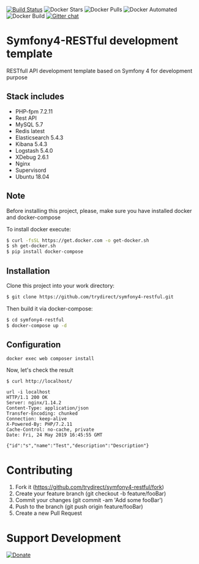 [![Build Status](https://travis-ci.com/trydirect/symfony4-restful.svg?branch=master)](https://travis-ci.com/trydirect/symfony4-restful)
![Docker Stars](https://img.shields.io/docker/stars/trydirect/symfony4-restful.svg)
![Docker Pulls](https://img.shields.io/docker/pulls/trydirect/symfony4-restful.svg)
![Docker Automated](https://img.shields.io/docker/cloud/automated/trydirect/symfony4-restful.svg)
![Docker Build](https://img.shields.io/docker/cloud/build/trydirect/symfony4-restful.svg)
[![Gitter chat](https://badges.gitter.im/trydirect/community.png)](https://gitter.im/try-direct/community)

# Symfony4-RESTful development template

RESTfull API development template based on Symfony 4 for development purpose

## Stack includes
* PHP-fpm 7.2.11
* Rest API
* MySQL 5.7
* Redis latest
* Elasticsearch 5.4.3
* Kibana 5.4.3
* Logstash 5.4.0
* XDebug 2.6.1
* Nginx 
* Supervisord
* Ubuntu 18.04

## Note
Before installing this project, please, make sure you have installed docker and docker-compose

To install docker execute: 
```sh
$ curl -fsSL https://get.docker.com -o get-docker.sh
$ sh get-docker.sh
$ pip install docker-compose
```
## Installation
Clone this project into your work directory:
```sh
$ git clone https://github.com/trydirect/symfony4-restful.git
```
Then build it via docker-compose:
```sh
$ cd symfony4-restful
$ docker-compose up -d
```

## Configuration

```
docker exec web composer install
```

Now, let's check the result
```
$ curl http://localhost/

url -i localhost
HTTP/1.1 200 OK
Server: nginx/1.14.2
Content-Type: application/json
Transfer-Encoding: chunked
Connection: keep-alive
X-Powered-By: PHP/7.2.11
Cache-Control: no-cache, private
Date: Fri, 24 May 2019 16:45:55 GMT

{"id":"s","name":"Test","description":"Description"}
```


# Contributing

1. Fork it (https://github.com/trydirect/symfony4-restful/fork)
2. Create your feature branch (git checkout -b feature/fooBar)
3. Commit your changes (git commit -am 'Add some fooBar')
4. Push to the branch (git push origin feature/fooBar)
5. Create a new Pull Request


# Support Development

[![Donate](https://img.shields.io/badge/Donate-PayPal-green.svg)](https://www.paypal.com/cgi-bin/webscr?cmd=_s-xclick&hosted_button_id=2BH8ED2AUU2RL)
